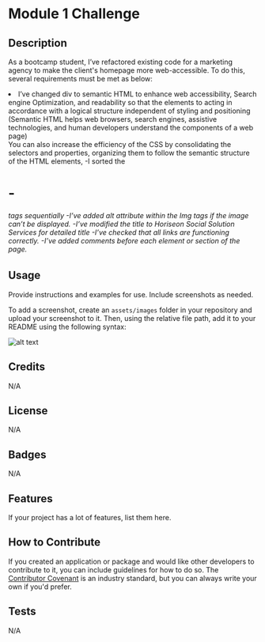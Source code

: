# Module 1 Challenge

## Description

As a bootcamp student, I’ve refactored existing code for a marketing agency to make the client's homepage more web-accessible. To do this, several requirements must be met as below:

<li>I’ve changed div to semantic HTML to enhance web accessibility, Search engine Optimization, and readability so that the elements to acting in accordance with a logical structure independent of styling and positioning
(Semantic HTML helps web browsers, search engines, assistive technologies, and human developers understand the components of a web page)</li>
You can also increase the efficiency of the CSS by consolidating the selectors and properties, organizing them to follow the semantic structure of the HTML elements, 
-I sorted the <h1>-<h6> tags sequentially
-I’ve added alt attribute within the Img tags if the image can’t be displayed. 
-I’ve modified the title to Horiseon Social Solution Services for detailed title
-I’ve checked that all links are functioning correctly.
-I’ve added comments before each element or section of the page.


## Usage

Provide instructions and examples for use. Include screenshots as needed.

To add a screenshot, create an `assets/images` folder in your repository and upload your screenshot to it. Then, using the relative file path, add it to your README using the following syntax:

![alt text](assets/images/screenshot.png)

## Credits
N/A

## License
N/A

## Badges
N/A

## Features

If your project has a lot of features, list them here.

## How to Contribute

If you created an application or package and would like other developers to contribute to it, you can include guidelines for how to do so. The [Contributor Covenant](https://www.contributor-covenant.org/) is an industry standard, but you can always write your own if you'd prefer.

## Tests
N/A


